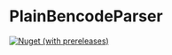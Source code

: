 # PlainBencodeParser
[![Nuget (with prereleases)](https://img.shields.io/nuget/vpre/PlainBencodeParser)](https://www.nuget.org/packages/PlainBencodeParser/)

